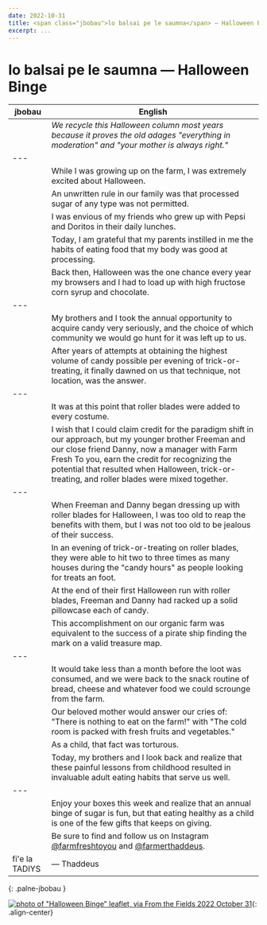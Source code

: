 ```yaml
---
date: 2022-10-31
title: <span class="jbobau">lo balsai pe le saumna</span> — Halloween Binge
excerpt: ...
---
```


# <span class="jbobau">lo balsai pe le saumna</span> — Halloween Binge

| jbobau | English
|-|-
| | _We recycle this Halloween column most years because it proves the old adages "everything in moderation" and "your mother is always right."_
|---
| | While I was growing up on the farm, I was extremely excited about Halloween.
| | An unwritten rule in our family was that processed sugar of any type was not permitted.
| | I was envious of my friends who grew up with Pepsi and Doritos in their daily lunches.
| | Today, I am grateful that my parents instilled in me the habits of eating food that my body was good at processing.
| | Back then, Halloween was the one chance every year my browsers and I had to load up with high fructose corn syrup and chocolate.
|---
| | My brothers and I took the annual opportunity to acquire candy very seriously, and the choice of which community we would go hunt for it was left up to us.
| | After years of attempts at obtaining the highest volume of candy possible per evening of trick-or-treating, it finally dawned on us that technique, not location, was the answer.
|---
| | It was at this point that roller blades were added to every costume.
| | I wish that I could claim credit for the paradigm shift in our approach, but my younger brother Freeman and our close friend Danny, now a manager with Farm Fresh To you, earn the credit for recognizing the potential that resulted when Halloween, trick-or-treating, and roller blades were mixed together.
|---
| | When Freeman and Danny began dressing up with roller blades for Halloween, I was too old to reap the benefits with them, but I was not too old to be jealous of their success.
| | In an evening of trick-or-treating on roller blades, they were able to hit two to three times as many houses during the "candy hours" as people looking for treats an foot.
| | At the end of their first Halloween run with roller blades, Freeman and Danny had racked up a solid pillowcase each of candy.
| | This accomplishment on our organic farm was equivalent to the success of a pirate ship finding the mark on a valid treasure map.
|---
| | It would take less than a month before the loot was consumed, and we were back to the snack routine of bread, cheese and whatever food we could scrounge from the farm.
| | Our beloved mother would answer our cries of: "There is nothing to eat on the farm!" with "The cold room is packed with fresh fruits and vegetables."
| | As a child, that fact was torturous.
| | Today, my brothers and I look back and realize that these painful lessons from childhood resulted in invaluable adult eating habits that serve us well.
|---
| | Enjoy your boxes this week and realize that an annual binge of sugar is fun, but that eating healthy as a child is one of the few gifts that keeps on giving.
| | Be sure to find and follow us on Instagram [@farmfreshtoyou] and [@farmerthaddeus].
| fi'e la TADIYS | — Thaddeus
{: .palne-jbobau }

[![photo of "Halloween Binge" leaflet, via _From the Fields_ 2022 October 31](https://i.imgur.com/lx5mWYw.jpeg)](https://i.imgur.com/lx5mWYw.jpeg){: .align-center}

[@farmerthaddeus]: https://instagram.com/farmerthaddeus
[@farmfreshtoyou]: https://instagram.com/farmfreshtoyou
